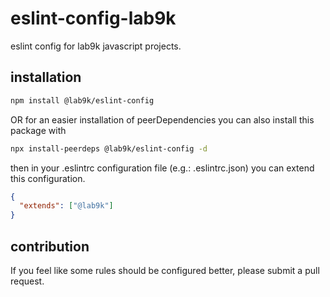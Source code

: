 # eslint-config-lab9k

eslint config for lab9k javascript projects.

## installation

```bash
npm install @lab9k/eslint-config
```

OR
for an easier installation of peerDependencies you can also install this package with

```bash
npx install-peerdeps @lab9k/eslint-config -d
```

then in your .eslintrc configuration file (e.g.: .eslintrc.json) you can extend this configuration.

```json
{
  "extends": ["@lab9k"]
}
```

## contribution

If you feel like some rules should be configured better, please submit a pull request.
